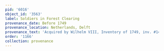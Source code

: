 ```yaml
---
pid: '6016'
object_id: '3563'
label: Soldiers in Forest Clearing
provenance_date: Before 1749
provenance_location: Netherlands, Delft
provenance_text: 'Acquired by Wilhelm VIII, Inventory of 1749, inv. #149'
order: '1166'
collection: provenance
---
```

